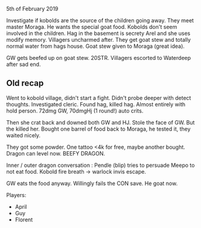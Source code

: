 5th of February 2019

Investigate if kobolds are the source of the children going away.
They meet master Moraga.
He wants the special goat food. Kobolds don't seem involved in the children.
Hag in the basement is secrety Arel and she uses modify memory.
Villagers uncharmed after.
They get goat stew and totally normal water from hags house.
Goat stew given to Moraga (great idea).

GW gets beefed up on goat stew. 20STR.
Villagers escorted to Waterdeep after sad end.

## Old recap
Went to kobold village, didn't start a fight. Didn't probe deeper with detect thoughts. Investigated cleric. Found hag, killed hag. Almost entirely with hold person. 72dmg GW, 70dmgHj (1 round!) auto crits.

Then she crat back and downed both GW and HJ. Stole the face of GW. But the killed her.
Bought one barrel of food back to Moraga, he tested it, they waited nicely.

They got some powder. One tattoo <4k for free, maybe another bought.
Dragon can level now. BEEFY DRAGON.

Inner / outer dragon conversation : Pendle (blip) tries to persuade Meepo to not eat food.
Kobold fire breath -> warlock invis escape.

GW eats the food anyway. Willingly fails the CON save. He goat now.

Players:
- April
- Guy
- Florent
